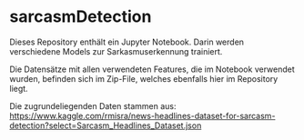 # sarcasmDetection
Dieses Repository enthält ein Jupyter Notebook. Darin werden verschiedene Models zur Sarkasmuserkennung trainiert.

Die Datensätze mit allen verwendeten Features, die im Notebook verwendet wurden, befinden sich im Zip-File, welches ebenfalls hier im Repository liegt.

Die zugrundeliegenden Daten stammen aus: https://www.kaggle.com/rmisra/news-headlines-dataset-for-sarcasm-detection?select=Sarcasm_Headlines_Dataset.json
